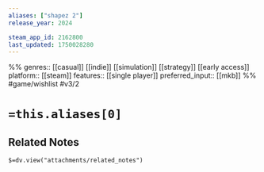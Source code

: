 ```yaml
---
aliases: ["shapez 2"]
release_year: 2024

steam_app_id: 2162800
last_updated: 1750028280
---
```

%%
genres:: [[casual]] [[indie]] [[simulation]] [[strategy]] [[early access]]
platform:: [[steam]]
features:: [[single player]]
preferred_input:: [[mkb]]
%%
#game/wishlist
#v3/2

# `=this.aliases[0]`
## Related Notes
`$=dv.view("attachments/related_notes")`
